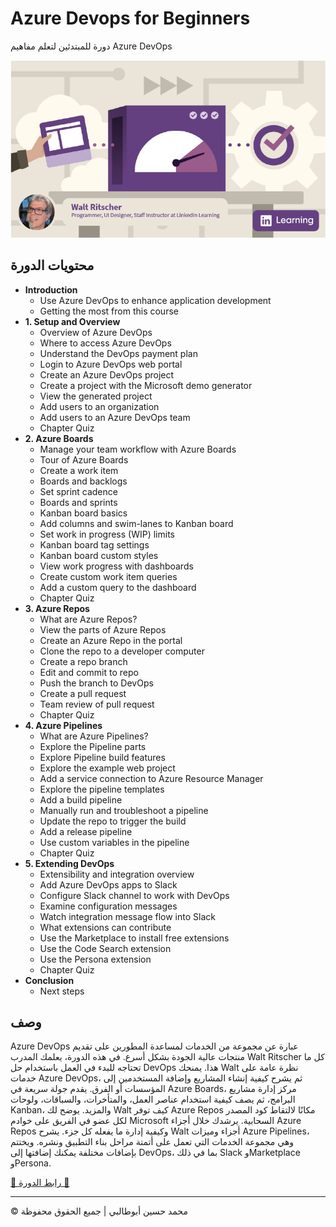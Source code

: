 <!-- ©©©©©©©©©©©©©©©©©©©©©©©© All Rights Are Reserved By Muhammad Husain Abootalebi ©©©©©©©©©©©©©©©©©©©©©©©©©©©©©©©©©© -->

# Azure Devops for Beginners

دورة للمبتدئين لتعلم مفاهيم Azure DevOps

![Azure Devops for Beginners](../../assets/Courses/Course%20Covers/2%20-%201%20-%20Azure%20Devops%20for%20Beginners.webp)

## محتويات الدورة

- **Introduction**
  - Use Azure DevOps to enhance application development
  - Getting the most from this course
- **1. Setup and Overview**
  - Overview of Azure DevOps
  - Where to access Azure DevOps
  - Understand the DevOps payment plan
  - Login to Azure DevOps web portal
  - Create an Azure DevOps project
  - Create a project with the Microsoft demo generator
  - View the generated project
  - Add users to an organization
  - Add users to an Azure DevOps team
  - Chapter Quiz
- **2. Azure Boards**
  - Manage your team workflow with Azure Boards
  - Tour of Azure Boards
  - Create a work item
  - Boards and backlogs
  - Set sprint cadence
  - Boards and sprints
  - Kanban board basics
  - Add columns and swim-lanes to Kanban board
  - Set work in progress (WIP) limits
  - Kanban board tag settings
  - Kanban board custom styles
  - View work progress with dashboards
  - Create custom work item queries
  - Add a custom query to the dashboard
  - Chapter Quiz
- **3. Azure Repos**
  - What are Azure Repos?
  - View the parts of Azure Repos
  - Create an Azure Repo in the portal
  - Clone the repo to a developer computer
  - Create a repo branch
  - Edit and commit to repo
  - Push the branch to DevOps
  - Create a pull request
  - Team review of pull request
  - Chapter Quiz
- **4. Azure Pipelines**
  - What are Azure Pipelines?
  - Explore the Pipeline parts
  - Explore Pipeline build features
  - Explore the example web project
  - Add a service connection to Azure Resource Manager
  - Explore the pipeline templates
  - Add a build pipeline
  - Manually run and troubleshoot a pipeline
  - Update the repo to trigger the build
  - Add a release pipeline
  - Use custom variables in the pipeline
  - Chapter Quiz
- **5. Extending DevOps**
  - Extensibility and integration overview
  - Add Azure DevOps apps to Slack
  - Configure Slack channel to work with DevOps
  - Examine configuration messages
  - Watch integration message flow into Slack
  - What extensions can contribute
  - Use the Marketplace to install free extensions
  - Use the Code Search extension
  - Use the Persona extension
  - Chapter Quiz
- **Conclusion**
  - Next steps

## وصف

Azure DevOps عبارة عن مجموعة من الخدمات لمساعدة المطورين على تقديم منتجات عالية الجودة بشكل أسرع. في هذه الدورة، يعلمك المدرب Walt Ritscher كل ما تحتاجه للبدء في العمل باستخدام حل DevOps هذا. يمنحك Walt نظرة عامة على خدمات Azure DevOps، ثم يشرح كيفية إنشاء المشاريع وإضافة المستخدمين إلى المؤسسات أو الفرق. يقدم جولة سريعة في Azure Boards، مركز إدارة مشاريع البرامج، ثم يصف كيفية استخدام عناصر العمل، والمتأخرات، والسباقات، ولوحات Kanban، والمزيد. يوضح لك Walt كيف توفر Azure Repos مكانًا لالتقاط كود المصدر لكل عضو في الفريق على خوادم Microsoft السحابية. يرشدك خلال أجزاء Azure Repos وكيفية إدارة ما يفعله كل جزء. يشرح Walt أجزاء وميزات Azure Pipelines، وهي مجموعة الخدمات التي تعمل على أتمتة مراحل بناء التطبيق ونشره. ويختتم بإضافات مختلفة يمكنك إضافتها إلى DevOps، بما في ذلك Slack وMarketplace وPersona.

[🔗 رابط الدورة 🔗](https://www.linkedin.com/learning/azure-devops-for-beginners-23145679)

---

© محمد حسين أبوطالبي | جميع الحقوق محفوظة

<!-- ©©©©©©©©©©©©©©©©©©©©©©©© All Rights Are Reserved By Muhammad Husain Abootalebi ©©©©©©©©©©©©©©©©©©©©©©©©©©©©©©©©©© -->
